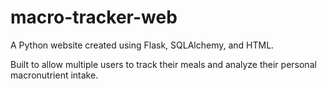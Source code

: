 # macro-tracker-web
A Python website created using Flask, SQLAlchemy, and HTML.

Built to allow multiple users to track their meals and analyze their personal macronutrient intake.